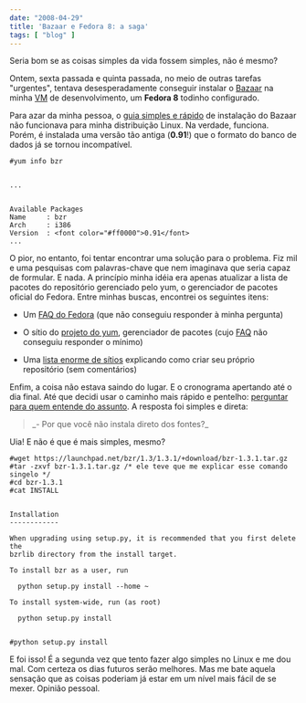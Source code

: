 ```yaml
---
date: "2008-04-29"
title: 'Bazaar e Fedora 8: a saga'
tags: [ "blog" ]
---
```

Seria bom se as coisas simples da vida fossem simples, não é mesmo?

Ontem, sexta passada e quinta passada, no meio de outras tarefas "urgentes", tentava desesperadamente conseguir instalar o [Bazaar](http://bazaar-vcs.org/) na minha [VM](http://en.wikipedia.org/wiki/Virtual_machine) de desenvolvimento, um **Fedora 8** todinho configurado.

Para azar da minha pessoa, o [guia simples e rápido](http://bazaar-vcs.org/Download) de instalação do Bazaar não funcionava para minha distribuição Linux. Na verdade, funciona. Porém, é instalada uma versão tão antiga (**0.91**!) que o formato do banco de dados já se tornou incompatível.

    
    #yum info bzr

    
    ...

    
    Available Packages
    Name     : bzr
    Arch     : i386
    Version  : <font color="#ff0000">0.91</font>
    ...

O pior, no entanto, foi tentar encontrar uma solução para o problema. Fiz mil e uma pesquisas com palavras-chave que nem imaginava que seria capaz de formular. E nada. A princípio minha idéia era apenas atualizar a lista de pacotes do repositório gerenciado pelo yum, o gerenciador de pacotes oficial do Fedora. Entre minhas buscas, encontrei os seguintes itens:

	
  * Um [FAQ do Fedora](http://www.fedorafaq.org/) (que não conseguiu responder à minha pergunta)

	
  * O sítio do [projeto do yum](http://linux.duke.edu/projects/yum/), gerenciador de pacotes (cujo [FAQ](http://wiki.linux.duke.edu/YumFaq) não conseguiu responder o mínimo)

	
  * Uma [lista enorme de sítios](http://www.google.com.br/search?q=yum+update+repository) explicando como criar seu próprio repositório (sem comentários)

Enfim, a coisa não estava saindo do lugar. E o cronograma apertando até o dia final. Até que decidi usar o caminho mais rápido e pentelho: [perguntar para quem entende do assunto](http://marcioandreyoliveira.blogspot.com/). A resposta foi simples e direta:

<blockquote>_- Por que você não instala direto dos fontes?_</blockquote>

Uia! E não é que é mais simples, mesmo?

    
    #wget https://launchpad.net/bzr/1.3/1.3.1/+download/bzr-1.3.1.tar.gz
    #tar -zxvf bzr-1.3.1.tar.gz /* ele teve que me explicar esse comando singelo */
    #cd bzr-1.3.1
    #cat INSTALL

    
    Installation
    ------------
    
    When upgrading using setup.py, it is recommended that you first delete the
    bzrlib directory from the install target.
    
    To install bzr as a user, run
    
      python setup.py install --home ~
    
    To install system-wide, run (as root)
    
      python setup.py install

    
    #python setup.py install

E foi isso! É a segunda vez que tento fazer algo simples no Linux e me dou mal. Com certeza os dias futuros serão melhores. Mas me bate aquela sensação que as coisas poderiam já estar em um nível mais fácil de se mexer. Opinião pessoal.
